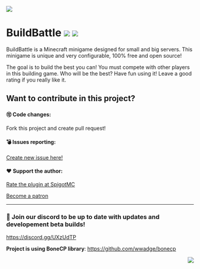 ![](https://i.imgur.com/7XAGeBU.png)
# BuildBattle [![](https://img.shields.io/badge/javadocs-latest-green.svg)](https://jd.plajer.xyz/minecraft/buildbattle/) [![](https://img.shields.io/badge/wiki-click-blue.svg)](https://wiki.plajer.xyz/minecraft/buildbattle/index.php)
BuildBattle is a Minecraft minigame designed for small and big servers. This minigame is unique and very configurable, 100% free and open source! 

The goal is to build the best you can! You must compete with other players in this building game. Who will be the best?
Have fun using it! Leave a good rating if you really like it.

## Want to contribute in this project?
#### 🉑 Code changes:
Fork this project and create pull request!

#### 💣 Issues reporting:
[Create new issue here!](https://github.com/Plajer-Lair/BuildBattle/issues/new)

#### ❤️ Support the author:
[Rate the plugin at SpigotMC](https://www.spigotmc.org/resources/44703/rate?rating=5)

[Become a patron](https://www.patreon.com/plajer)

***

### 👾 Join our discord to be up to date with updates and developement beta builds!
https://discord.gg/UXzUdTP

**Project is using BoneCP library**: https://github.com/wwadge/bonecp

<img align="right" src="https://i.imgur.com/Wbu54gv.png">
